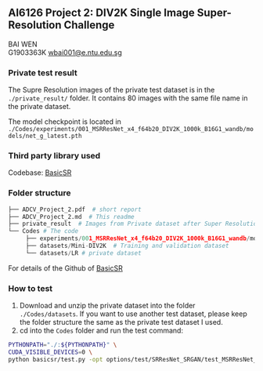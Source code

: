## AI6126 Project 2: DIV2K Single Image Super-Resolution Challenge
BAI WEN  
G1903363K
wbai001@e.ntu.edu.sg

### Private test result
The Supre Resolution images of the private test dataset is in the `./private_result/` folder. It contains 80 images with the same file name in the private dataset.

The model checkpoint is located in `./Codes/experiments/001_MSRResNet_x4_f64b20_DIV2K_1000k_B16G1_wandb/models/net_g_latest.pth`

### Third party library used
Codebase: [BasicSR](https://github.com/xinntao/BasicSR)


### Folder structure
```python
├── ADCV_Project_2.pdf  # short report
├── ADCV_Project_2.md  # This readme 
├── private_result  # Images from Private dataset after Super Resolution 
└── Codes # The code
     ├── experiments/001_MSRResNet_x4_f64b20_DIV2K_1000k_B16G1_wandb/models/net_g_latest.pth  # model checkpoint
     ├── datasets/Mini-DIV2K  # Training and validation dataset
     └── datasets/LR # private dataset
```
For details of the Github of [BasicSR](https://github.com/xinntao/BasicSR)

### How to test
1. Download and unzip the private dataset into the folder `./Codes/datasets`. If you want to use another test dataset, please keep the folder structure the same as the private test dataset I used.
2. cd into the `Codes` folder and run the test command:
```bash
PYTHONPATH="./:${PYTHONPATH}" \
CUDA_VISIBLE_DEVICES=0 \
python basicsr/test.py -opt options/test/SRResNet_SRGAN/test_MSRResNet_x4_woGT.yml
```